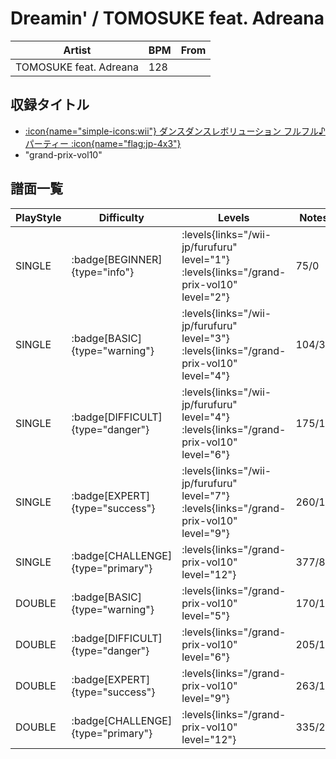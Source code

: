 # Dreamin' / TOMOSUKE feat. Adreana

|Artist|BPM|From|
|------|---|----|
|TOMOSUKE feat. Adreana|128||

## 収録タイトル

- [:icon{name="simple-icons:wii"} ダンスダンスレボリューション フルフル♪パーティー :icon{name="flag:jp-4x3"}](/wii-jp/furufuru)
- "grand-prix-vol10"

## 譜面一覧

|PlayStyle|Difficulty|Levels|Notes|Movie|
|---------|----------|------|-----|-----|
|SINGLE| :badge[BEGINNER]{type="info"}| :levels{links="/wii-jp/furufuru" level="1"} :levels{links="/grand-prix-vol10" level="2"}|75/0||
|SINGLE| :badge[BASIC]{type="warning"}| :levels{links="/wii-jp/furufuru" level="3"} :levels{links="/grand-prix-vol10" level="4"}|104/3||
|SINGLE| :badge[DIFFICULT]{type="danger"}| :levels{links="/wii-jp/furufuru" level="4"} :levels{links="/grand-prix-vol10" level="6"}|175/15||
|SINGLE| :badge[EXPERT]{type="success"}| :levels{links="/wii-jp/furufuru" level="7"} :levels{links="/grand-prix-vol10" level="9"}|260/17||
|SINGLE| :badge[CHALLENGE]{type="primary"}| :levels{links="/grand-prix-vol10" level="12"}|377/8||
|DOUBLE| :badge[BASIC]{type="warning"}| :levels{links="/grand-prix-vol10" level="5"}|170/1||
|DOUBLE| :badge[DIFFICULT]{type="danger"}| :levels{links="/grand-prix-vol10" level="6"}|205/12||
|DOUBLE| :badge[EXPERT]{type="success"}| :levels{links="/grand-prix-vol10" level="9"}|263/1||
|DOUBLE| :badge[CHALLENGE]{type="primary"}| :levels{links="/grand-prix-vol10" level="12"}|335/2||
